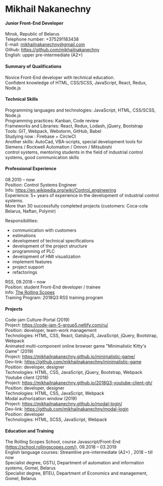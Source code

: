 # Mikhail Nakanechny 
#### Junior Front-End Developer  
Minsk, Republic of Belarus  
Telephone number: +375291183438  
E-mail: mikhailnakanechny@gmail.com    	
Github: https://github.com/mikhailnakanechny  
English: upper pre-intermediate (A2+)  

#### Summary of Qualifications 	
Novice Front-End developer with technical education.  
Confident knowledge of HTML, CSS/SCSS, JavaScript, React, Redux, Node.js

#### Technical Skills
Programming languages and technologies: JavaScript, HTML, CSS/SCSS, Node.js  
Programming practices: Kanban, Code review  
Frameworks and Libraries: React, Redux, Lodash, jQuery, Bootstrap  
Tools: GIT, Webpack, Webstorm, GitHub, Babel  
Studying now : Firebase + CircleCI  
Another skills: AutoCad, VBA-scripts, special development tools for Siemens / Rockwell Automation / Omron / Mitsubishi  
control systems, mentoring students in the field of industrial control systems, good communication skills

#### Professional Experience  
08.2010 – now   
Position: Control Systems Engineer  
Info: https://en.wikipedia.org/wiki/Control_engineering  
Experience: 5+ years of experience in the development of industrial control systems.     
More than 30 successfully completed projects (customers: Coca-cola Belarus, Naftan, Polymir)  

Responsibilities: 
* communication with customers  
* estimations  
* development of technical specifications  
* development of the project structure  
* programming of PLC  
* development of HMI visualization  
* implement features  
* project support  
* refactorings  

RSS, 09.2018 – now  
Position: student Front-End developer / trainee  
Info: [The Rolling Scopes](https://school.rollingscopes.com/)   
Training Program: 2018Q3 RSS training program  

#### Projects  
Code-jam Culture-Portal (2019)  
Project: https://code-jam-5-group5.netlify.com/ru/  
Position: developer, team-work management  
Technologies: HTML, CSS, React, GatsbyJS, JavaScript, jQuery, Bootstrap, Webpack  
Animated multi-component online browser game "Minimalistic Kitty's Game" (2019)  
Project: https://mikhailnakanechny.github.io/minimalistic-game/  
Dev-link: https://github.com/mikhailnakanechny/minimalistic-game  
Position: developer, designer  
Technologies: HTML, CSS, JavaScript, jQuery, Bootstrap, Webpack  
Youtube client (2018)   
Project: https://mikhailnakanechny.github.io/2018Q3-youtube-client-gh/  
Position: developer, designer  
Technologies: HTML, CSS, JavaScript, Webpack  
Modal authorization window  (2019)  
Project: https://mikhailnakanechny.github.io/modal-login/  
Dev-link: https://github.com/mikhailnakanechny/modal-login  
Position: developer  
Technologies: HTML, SCSS, JavaScript, Webpack  


#### Education and Training  
The Rolling Scopes School, course Javascript/Front-End (https://school.rollingscopes.com/), 09.2018 – 03.2019   
English language courses: Streamline pre-intermediate (A2+) , 2018 – till now  
Specialist degree, GSTU, Department of automation and information systems,  Gomel, Belarus                                                            
Specialist degree, BTEU, Department of Economics and management, Gomel, Belarus  
